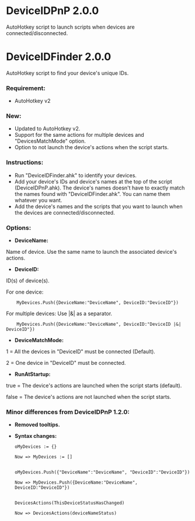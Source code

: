 # DeviceIDPnP 2.0.0
AutoHotkey script to launch scripts when devices are connected/disconnected.

# DeviceIDFinder 2.0.0
AutoHotkey script to find your device's unique IDs.

### Requirement:
* AutoHotkey v2

### New:
* Updated to AutoHotkey v2.
* Support for the same actions for multiple devices and "DevicesMatchMode" option.
* Option to not launch the device's actions when the script starts.

### Instructions:

* Run "DeviceIDFinder.ahk" to identify your devices.
* Add your device's IDs and device's names at the top of the script (DeviceIDPnP.ahk). The device's names doesn't have to exactly match the names found with "DeviceIDFinder.ahk". You can name them whatever you want.
* Add the device's names and the scripts that you want to launch when the devices are connected/disconnected.

### Options:

* **DeviceName:**

Name of device. Use the same name to launch the associated device's actions.

* **DeviceID:**

ID(s) of device(s).

For one device:

        MyDevices.Push({DeviceName:"DeviceName", DeviceID:"DeviceID"})

For multiple devices: Use |&| as a separator.

        MyDevices.Push({DeviceName:"DeviceName", DeviceID:"DeviceID |&| DeviceID"})

* **DeviceMatchMode:**

1 = All the devices in "DeviceID" must be connected (Default).

2 = One device in "DeviceID" must be connected.

* **RunAtStartup:**

true = The device's actions are launched when the script starts (default). 

false = The device's actions are not launched when the script starts.


### Minor differences from DeviceIDPnP 1.2.0:
* **Removed tooltips.**

* **Syntax changes:**

      oMyDevices := {} 

      Now => MyDevices := []


      oMyDevices.Push({"DeviceName":"DeviceName", "DeviceID":"DeviceID"}) 
       
      Now => MyDevices.Push({DeviceName:"DeviceName", DeviceID:"DeviceID"})


      DevicesActions(ThisDeviceStatusHasChanged) 

      Now => DevicesActions(deviceNameStatus)
